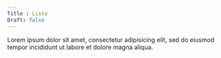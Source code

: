 ```yaml
---
Title : Liste
Draft: false
---
```


Lorem ipsum dolor sit amet, consectetur adipisicing elit, sed do eiusmod tempor incididunt ut labore et dolore magna aliqua.
